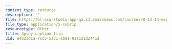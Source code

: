 ```yaml
---
content_type: resource
description: ''
file: https://ol-ocw-studio-app-qa.s3.amazonaws.com/courses/8-13-14-experimental-physics-i-ii-junior-lab-fall-2016-spring-2017/e4623d1a7cc55a31ab9101a521d2441d_OWoeymcWpPw.vtt
file_type: application/x-subrip
resourcetype: Other
title: 3play caption file
uid: e4623d1a-7cc5-5a31-ab91-01a521d2441d
---
```

